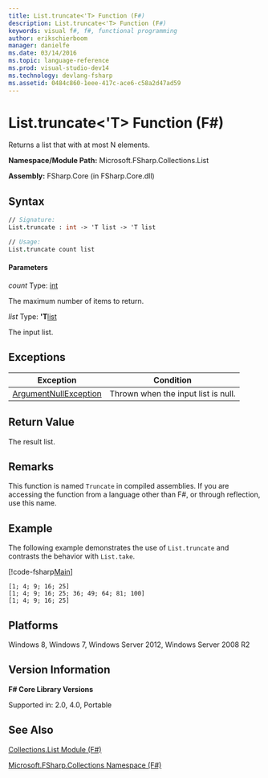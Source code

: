 ```yaml
---
title: List.truncate<'T> Function (F#)
description: List.truncate<'T> Function (F#)
keywords: visual f#, f#, functional programming
author: erikschierboom
manager: danielfe
ms.date: 03/14/2016
ms.topic: language-reference
ms.prod: visual-studio-dev14
ms.technology: devlang-fsharp
ms.assetid: 0484c860-1eee-417c-ace6-c58a2d47ad59
---
```


# List.truncate<'T> Function (F#)

Returns a list that with at most N elements.

**Namespace/Module Path:** Microsoft.FSharp.Collections.List

**Assembly:** FSharp.Core (in FSharp.Core.dll)


## Syntax

```fsharp
// Signature:
List.truncate : int -> 'T list -> 'T list

// Usage:
List.truncate count list
```

#### Parameters
*count*
Type: [int](https://msdn.microsoft.com/library/025d5455-3622-4ea5-9573-3ecbd4ee1375)


The maximum number of items to return.


*list*
Type: **'T**[list](https://msdn.microsoft.com/library/c627b668-477b-4409-91ed-06d7f1b3e4a7)


The input list.

## Exceptions

|Exception|Condition|
|----|----|
|[ArgumentNullException](https://msdn.microsoft.com/library/system.argumentnullexception.aspx)|Thrown when the input list is null.|

## Return Value

The result list.

## Remarks
This function is named `Truncate` in compiled assemblies. If you are accessing the function from a language other than F#, or through reflection, use this name.

## Example

The following example demonstrates the use of `List.truncate` and contrasts the behavior with `List.take`.

[!code-fsharp[Main](snippets/fslists/snippet72.fs)]

```
[1; 4; 9; 16; 25]
[1; 4; 9; 16; 25; 36; 49; 64; 81; 100]
[1; 4; 9; 16; 25]
```

## Platforms
Windows 8, Windows 7, Windows Server 2012, Windows Server 2008 R2


## Version Information
**F# Core Library Versions**

Supported in: 2.0, 4.0, Portable




## See Also
[Collections.List Module &#40;F&#35;&#41;](Collections.List-Module-%5BFSharp%5D.md)

[Microsoft.FSharp.Collections Namespace &#40;F&#35;&#41;](Microsoft.FSharp.Collections-Namespace-%5BFSharp%5D.md)
